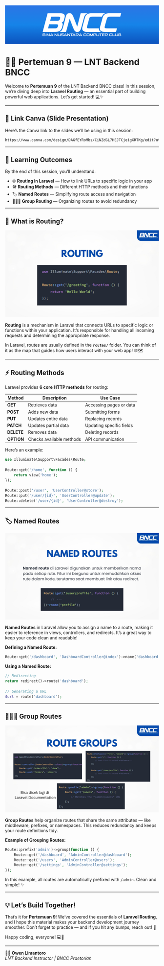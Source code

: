 ![BNCC Logo](public/assets/Header.png)  

# 🧑‍💻 Pertemuan 9 — LNT Backend BNCC  

Welcome to **Pertemuan 9** of the LNT Backend BNCC class! In this session, we’re diving deep into **Laravel Routing** — an essential part of building powerful web applications. Let’s get started! 💻✨  

---

## 🎨 Link Canva (Slide Presentation)  
Here’s the Canva link to the slides we’ll be using in this session:  

```bash
https://www.canva.com/design/DAGfEYRoMbs/CiNZdGL7HEJTCjeigXRTKg/edit?utm_content=DAGfEYRoMbs&utm_campaign=designshare&utm_medium=link2&utm_source=sharebutton
```

---

## 🎯 Learning Outcomes  

By the end of this session, you’ll understand:  

- 🌐 **Routing in Laravel** — How to link URLs to specific logic in your app  
- 🛠️ **Routing Methods** — Different HTTP methods and their functions  
- 🏷️ **Named Routes** — Simplifying route access and navigation  
- 🧑‍🤝‍🧑 **Group Routing** — Organizing routes to avoid redundancy  

---

## 🛜 What is Routing?  

![Routing](public/assets/11.jpg)  

**Routing** is a mechanism in Laravel that connects URLs to specific logic or functions within your application. It’s responsible for handling all incoming requests and determining the appropriate response.  

In Laravel, routes are usually defined in the **`routes/`** folder. You can think of it as the map that guides how users interact with your web app! 🌐🗺️  

---

## ⚡ Routing Methods  

Laravel provides **6 core HTTP methods** for routing:  

| Method   | Description               | Use Case             |  
|----------|--------------------------|---------------------|  
| **GET**    | Retrieves data              | Accessing pages or data |  
| **POST**   | Adds new data               | Submitting forms       |  
| **PUT**    | Updates entire data         | Replacing records      |  
| **PATCH**  | Updates partial data        | Updating specific fields |  
| **DELETE** | Removes data               | Deleting records       |  
| **OPTION** | Checks available methods   | API communication      |  

Here’s an example:  

```php
use Illuminate\Support\Facades\Route;

Route::get('/home', function () {
    return view('home');
});

Route::post('/user', 'UserController@store');
Route::put('/user/{id}', 'UserController@update');
Route::delete('/user/{id}', 'UserController@destroy');
```

---

## 🏷️ Named Routes  

![Named Routes](public/assets/13.jpg)  

**Named Routes** in Laravel allow you to assign a name to a route, making it easier to reference in views, controllers, and redirects. It’s a great way to keep your code clean and readable!  

**Defining a Named Route:**  

```php
Route::get('/dashboard', 'DashboardController@index')->name('dashboard');
```

**Using a Named Route:**  

```php
// Redirecting
return redirect()->route('dashboard');

// Generating a URL
$url = route('dashboard');
```

---

## 🧑‍🤝‍🧑 Group Routes  

![Group Routes](public/assets/16.jpg)  

**Group Routes** help organize routes that share the same attributes — like middleware, prefixes, or namespaces. This reduces redundancy and keeps your route definitions tidy.  

**Example of Grouping Routes:**  

```php
Route::prefix('admin')->group(function () {
    Route::get('/dashboard', 'AdminController@dashboard');
    Route::get('/users', 'AdminController@users');
    Route::get('/settings', 'AdminController@settings');
});
```

In this example, all routes are automatically prefixed with `/admin`. Clean and simple! ✨  

---

## 💡 Let’s Build Together!  

That’s it for **Pertemuan 9**! We’ve covered the essentials of **Laravel Routing**, and I hope this material makes your backend development journey smoother. Don’t forget to practice — and if you hit any bumps, reach out! 🚀  

Happy coding, everyone! 💻💙  

---

**🧑‍🏫 Owen Limantoro**  
*LNT Backend Instructor | BNCC Praetorian*  
